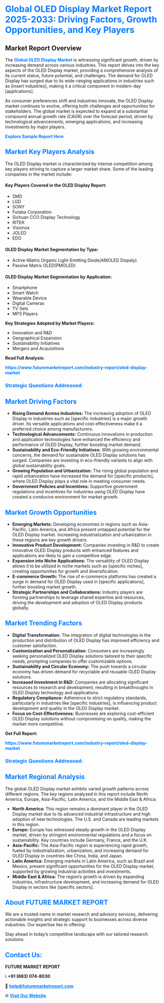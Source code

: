 <h1 style="color: #007BFF;">Global OLED Display Market Report 2025-2033: Driving Factors, Growth Opportunities, and Key Players</h1>

<section id="overview">
<h2>Market Report Overview</h2>
<p>The <a href="https://www.futuremarketreport.com/industry-report/oled-display-market" style="color: #007BFF; text-decoration: none;"><strong>Global OLED Display Market</strong></a> is witnessing significant growth, driven by increasing demand across various industries. This report delves into the key aspects of the OLED Display market, providing a comprehensive analysis of its current status, future potential, and challenges. The demand for OLED Display has surged due to its wide-ranging applications in industries such as [insert industries], making it a critical component in modern-day [applications].</p>
<p>As consumer preferences shift and industries innovate, the OLED Display market continues to evolve, offering both challenges and opportunities for stakeholders. The global market is expected to expand at a substantial compound annual growth rate (CAGR) over the forecast period, driven by technological advancements, emerging applications, and increasing investments by major players.</p>
</section>

<section id="overview">
<p><a href="https://www.futuremarketreport.com/request-sample/reportId=88804" style="color: #007BFF; text-decoration: none;"><strong>Explore Sample Report Here</strong></a></p>
</section>

<section id="key-players">
<h2 style="color: #007BFF;">Market Key Players Analysis</h2>
<p>The OLED Display market is characterized by intense competition among key players striving to capture a larger market share. Some of the leading companies in the market include:</p>
<h4>Key Players Covered in the OLED Display Report:</h4>
<ul><li>SMD</li><li>LGD</li><li>SONY</li><li>Futaba Corporation</li><li>Sichuan CCO Display Technology</li><li>RITEK</li><li>Visionox</li><li>JOLED</li><li>EDO</li></ul>
<h4>OLED Display Market Segmentation by Type:</h4>
<ul><li>Active-Matrix Organic Light-Emitting Diode(AMOLED Dispaly)</li><li>Passive Matrix OLED(PMOLED)</li></ul>

<h4>OLED Display Market Segmentation by Application:</h4>
<ul><li>Smartphone</li><li>Smart Watch</li><li>Wearable Device</li><li>Digital Cameras</li><li>TV Sets</li><li>MP3 Players</li></ul>
<p><strong>Key Strategies Adopted by Market Players:</strong></p>
<ul>
<li>Innovation and R&D</li>
<li>Geographical Expansion</li>
<li>Sustainability Initiatives</li>
<li>Mergers and Acquisitions</li>
</ul>
</section>

<section>
<p><strong>Read Full Analysis: </strong></p><a href="https://www.futuremarketreport.com/industry-report/oled-display-market" style="color: #007BFF; text-decoration: none;"><strong>https://www.futuremarketreport.com/industry-report/oled-display-market</strong></a>
<h3 style="color: #007BFF;">Strategic Questions Addressed:</h3>
</section>

<section id="driving-factors">
<h2 style="color: #007BFF;">Market Driving Factors</h2>
<ul>
<li><strong>Rising Demand Across Industries:</strong> The increasing adoption of OLED Display in industries such as [specific industries] is a major growth driver. Its versatile applications and cost-effectiveness make it a preferred choice among manufacturers.</li>
<li><strong>Technological Advancements:</strong> Continuous innovations in production and application technologies have enhanced the efficiency and performance of OLED Display, further boosting market demand.</li>
<li><strong>Sustainability and Eco-Friendly Initiatives:</strong> With growing environmental concerns, the demand for sustainable OLED Display solutions has surged. Companies are investing in eco-friendly variants to align with global sustainability goals.</li>
<li><strong>Growing Population and Urbanization:</strong> The rising global population and rapid urbanization have increased the demand for [specific products], where OLED Display plays a vital role in meeting consumer needs.</li>
<li><strong>Government Policies and Incentives:</strong> Supportive government regulations and incentives for industries using OLED Display have created a conducive environment for market growth.</li>
</ul>
</section>

<section id="growth-opportunities">
<h2 style="color: #007BFF;">Market Growth Opportunities</h2>
<ul>
<li><strong>Emerging Markets:</strong> Developing economies in regions such as Asia-Pacific, Latin America, and Africa present untapped potential for the OLED Display market. Increasing industrialization and urbanization in these regions are key growth drivers.</li>
<li><strong>Innovative Product Development:</strong> Companies investing in R&D to create innovative OLED Display products with enhanced features and applications are likely to gain a competitive edge.</li>
<li><strong>Expansion into Niche Applications:</strong> The versatility of OLED Display allows it to be utilized in niche markets such as [specific niches], creating opportunities for growth and diversification.</li>
<li><strong>E-commerce Growth:</strong> The rise of e-commerce platforms has created a surge in demand for OLED Display used in [specific applications], further boosting market growth.</li>
<li><strong>Strategic Partnerships and Collaborations:</strong> Industry players are forming partnerships to leverage shared expertise and resources, driving the development and adoption of OLED Display products globally.</li>
</ul>
</section>

<section id="trending-factors">
<h2 style="color: #007BFF;">Market Trending Factors</h2>
<ul>
<li><strong>Digital Transformation:</strong> The integration of digital technologies in the production and distribution of OLED Display has improved efficiency and customer satisfaction.</li>
<li><strong>Customization and Personalization:</strong> Consumers are increasingly seeking personalized OLED Display solutions tailored to their specific needs, prompting companies to offer customizable options.</li>
<li><strong>Sustainability and Circular Economy:</strong> The push towards a circular economy has driven demand for recyclable and reusable OLED Display solutions.</li>
<li><strong>Increased Investment in R&D:</strong> Companies are allocating significant resources to research and development, resulting in breakthroughs in OLED Display technology and applications.</li>
<li><strong>Regulatory Compliance:</strong> Adherence to strict regulatory standards, particularly in industries like [specific industries], is influencing product development and quality in the OLED Display market.</li>
<li><strong>Focus on Cost-Effectiveness:</strong> Businesses are exploring cost-efficient OLED Display solutions without compromising on quality, making the market more competitive.</li>
</ul>
</section>

<section>
<p><strong>Get Full Report: </strong></p><a href="https://www.futuremarketreport.com/industry-report/oled-display-market" style="color: #007BFF; text-decoration: none;"><strong>https://www.futuremarketreport.com/industry-report/oled-display-market</strong></a>
<h3 style="color: #007BFF;">Strategic Questions Addressed:</h3>
</section>


<section id="regional-analysis">
<h2 style="color: #007BFF;">Market Regional Analysis</h2>
<p>The global OLED Display market exhibits varied growth patterns across different regions. The key regions analyzed in this report include North America, Europe, Asia-Pacific, Latin America, and the Middle East & Africa:</p>
<ul>
<li><strong>North America:</strong> This region remains a dominant player in the OLED Display market due to its advanced industrial infrastructure and high adoption of new technologies. The U.S. and Canada are leading markets in this region.</li>
<li><strong>Europe:</strong> Europe has witnessed steady growth in the OLED Display market, driven by stringent environmental regulations and a focus on sustainability. Key countries include Germany, France, and the U.K.</li>
<li><strong>Asia-Pacific:</strong> The Asia-Pacific region is experiencing rapid growth, fueled by industrialization, urbanization, and increasing demand for OLED Display in countries like China, India, and Japan.</li>
<li><strong>Latin America:</strong> Emerging markets in Latin America, such as Brazil and Mexico, present significant opportunities for the OLED Display market, supported by growing industrial activities and investments.</li>
<li><strong>Middle East & Africa:</strong> The region’s growth is driven by expanding industries, infrastructure development, and increasing demand for OLED Display in sectors like [specific sectors].</li>
</ul>
</section>

<footer>
<h2 style="color: #007BFF;">About FUTURE MARKET REPORT</h2>
<p>We are a trusted name in market research and advisory services, delivering actionable insights and strategic support to businesses across diverse industries. Our expertise lies in offering:</p>

<p>Stay ahead in today’s competitive landscape with our tailored research solutions.</p>

<h2 style="color: #007BFF;">Contact Us:</h2>
<p><strong>FUTURE MARKET REPORT</strong></p>
<p>📞 <strong>+91 (883) 074-8030</strong></p>
<p>📧 <strong><a href="mailto:help@futuremarketreport.com" style="color: #007BFF;">help@futuremarketreport.com</a></strong></p>
<p>🌐 <strong><a href="https://www.futuremarketreport.com/" style="color: #007BFF;">Visit Our Website</a></strong></p>
</footer>